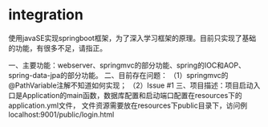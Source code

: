 # integration
使用javaSE实现springboot框架，为了深入学习框架的原理。目前只实现了基础的功能，有很多不足，请指正。

一、主要功能：webserver、springmvc的部分功能、spring的IOC和AOP、spring-data-jpa的部分功能。
二、目前存在问题：
 （1）springmvc的@PathVariable注解不知道如何实现；
 （2）Issue #1
三、项目描述：项目启动入口是Application的main函数，数据库配置和启动端口配置在resources下的application.yml文件，
文件资源需要放在resources下public目录下，访问例localhost:9001/public/login.html
